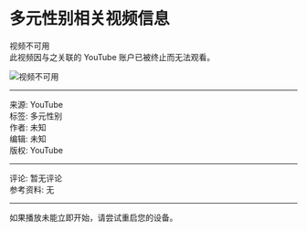 # 多元性别相关视频信息

视频不可用  
此视频因与之关联的 YouTube 账户已被终止而无法观看。

![视频不可用](https://www.youtube.com/img/desktop/unavailable/unavailable_video.png)

---

来源: YouTube  
标签: 多元性别  
作者: 未知  
编辑: 未知  
版权: YouTube  

---

评论: 暂无评论  
参考资料: 无  

---

如果播放未能立即开始，请尝试重启您的设备。
<!-- tcd_original_link https://www.youtube.com/watch?v=5V33qa-s_NM -->
